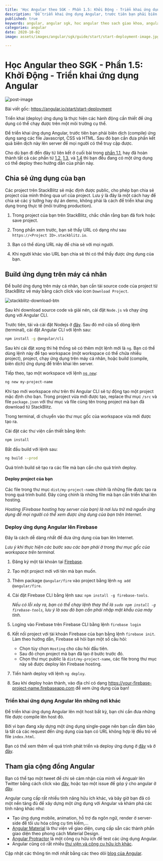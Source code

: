 ```yaml
---
title: 'Học Angular theo SGK - Phần 1.5: Khởi Động - Triển khai ứng dụng Angular'
description: 'Để triển khai ứng dụng Angular, trước tiên bạn phải biên dịch (compile) ứng dụng sang các file Javascript, CSS và HTML. Sau đó bạn cần đưa phần kết quả biên dịch được lên server để mọi người có thể truy cập được.'
published: true
keywords: angular, angular sgk, hoc angular theo sach giao khoa, angular deployment
categories: angular
date: 2020-10-02
image: assets/images/angular/sgk/guide/start/start-deployment-image.jpg

---
```

# Học Angular theo SGK - Phần 1.5: Khởi Động - Triển khai ứng dụng Angular

![post-image](assets/images/angular/sgk/guide/start/start-deployment-image.jpg)

Bài viết gốc: https://angular.io/start/start-deployment

Triển khai (deploy) ứng dụng là thực hiện các hành động cần thiết để ứng dụng có thể chạy được trên một môi trường cụ thể. 

Để triển khai ứng dụng Angular, trước tiên bạn phải biên dịch (compile) ứng dụng sang các file Javascript, CSS và HTML. Sau đó bạn cần đưa phần kết quả biên dịch này lên server để mọi người có thể truy cập được.


<div class="alert is-helpful">

Cho dù bạn đi đến đây từ liên kết ở cuối bài trong [phần 1.1](https://nhannguyendacoder.com/blog/angular/sgk/start/index "Try it: A basic app"), hay đã hoàn thành tất cả các phần từ [1.2](https://nhannguyendacoder.com/blog/angular/sgk/start/start-routing "Try it: In-app navigation"), [1.3](https://nhannguyendacoder.com/blog/angular/sgk/start/start-data "Try it: Manage data"), và [1.4](https://nhannguyendacoder.com/blog/angular/sgk/start/start-forms "Try it: Forms for user input") thì bạn đều đang có một ứng dụng có thể deploy theo hướng dẫn của phần này.

</div>

## Chia sẻ ứng dụng của bạn

Các project trên StackBlitz sẽ mặc định được public, cho phép bạn chia sẻ project của mình thông qua url của project. Lưu ý là đây là một cách hay để chia sẻ các ý tưởng hay dự án demo, không phải là cách để triển khai ứng dụng trong thực tế (môi trường production).

1. Trong project của bạn trên StackBlitz, chắc chắn rằng bạn đã fork hoặc save project.

2. Trong phần xem trước, bạn sẽ thấy URL có dạng như sau `https://<Project ID>.stackblitz.io`.

3. Bạn có thể dùng URL này để chia sẻ với mọi người.

4. Khi người khác vào URL bạn chia sẻ thì có thể thấy được ứng dụng của bạn.

## Build ứng dụng trên máy cá nhân

Để build ứng dụng trên máy cá nhân, bạn cần tải source code của project từ StackBlitz về máy bằng cách click vào icon `Download Project`.

![stackblitz-download-btn](assets/images/angular/sgk/guide/start/stackblitz-download-btn.jpg)

Sau khi download source code và giải nén, cài đặt `Node.js` và chạy ứng dụng với Angular CLI.

Trước tiên, tải và cài đặt Nodejs ở [đây](https://nodejs.org/en/download/). Sau đó mở cửa sổ dòng lệnh (terminal), cài đặt Angular CLI với lệnh sau:

```sh
npm install -g @angular/cli
```

Sau khi cài đặt xong thì hệ thống sẽ có thêm một lệnh mới là `ng`. Bạn có thể dùng lệnh này để tạo workspace (một workspace có thể chứa nhiều project), project, chạy ứng dụng trên máy cá nhân, hoặc build (compile, biên dịch) ứng dụng để triển khai lên server.

Tiếp theo, tạo một workspace với lệnh [`ng new`](https://angular.io/cli/new "CLI ng new command reference"):

```sh
ng new my-project-name
```

Khi tạo mới workspace như trên thì Angular CLI sẽ tự động tạo một project mặc định cho bạn. Trong project vừa mới được tạo, replace thư mục `/src` và file `package.json` với thư mục và file cùng tên trong project mà bạn đã download từ StackBlitz. 

Trong terminal, di chuyển vào thư mục gốc của workspace vừa mới được tạo ra. 

Cài đặt các thư viện cần thiết bằng lệnh:

```sh
npm install
```

Bắt đầu build với lệnh sau:

```sh
ng build --prod
```

Quá trình build sẽ tạo ra các file mà bạn cần cho quá trình deploy.

#### Deploy project của bạn

Các file trong thư mục `dist/my-project-name` chính là những file được tạo ra trong quá trình build. Đây cũng chính là những file mà bạn cần triển khai lên hosting.

*Hosting (Firebase hosting hay server của bạn) là nơi lưu trữ mã nguồn ứng dụng để mọi người có thể xem được ứng dụng của bạn trên Internet.*

### Deploy ứng dụng Angular lên Firebase

Đây là cách dễ dàng nhất để đưa ứng dụng của bạn lên Internet.

*Lưu ý khi thực hiện các bước sau các bạn phải ở trong thư mục gốc của workspace trên terminal.*

1. Đăng ký một tài khoản tại [Firebase](https://firebase.google.com/ "Firebase web site").

2. Tạo một project mới với tên mà bạn muốn.

3. Thêm package `@angular/fire` vào project bằng lệnh `ng add @angular/fire`.

4. Cài đặt Firebase CLI bằng lệnh sau: `npm install -g firebase-tools`. 

    *Nếu có lỗi xảy ra, bạn có thể chạy lệnh thay thế là `sudo npm install -g firebase-tools`, lưu ý là sau đó bạn cần phải nhập mật khẩu của máy tính.*

5. Loging vào Firebase trên Firebase CLI bằng lệnh `firebase login`

6.  Kết nối project với tài khoản Firebase của bạn bằng lệnh `firebase init`. Làm theo hướng dẫn, Firebase sẽ hỏi bạn một số câu hỏi:
    - Chọn tùy chọn `Hosting` cho câu hỏi đầu tiên.
    - Sau đó chọn project mà bạn đã tạo ở bước trước đó.
    - Chọn thư mục public là `dist/my-project-name`, các file trong thư mục này sẽ được deploy lên Firebase hosting.

7. Tiến hành deploy với lệnh `ng deploy`.

8. Sau khi deploy hoàn thành, vào địa chỉ có dạng https://your-firebase-project-name.firebaseapp.com để xem ứng dụng của bạn!

### Triển khai ứng dụng Angular lên những nơi khác

Để triển khai ứng dụng Angular lên một host bất kỳ, bạn chỉ cần đưa những file được compile lên host đó.

Bởi vì bạn đang xây dựng một ứng dụng single-page nên bạn cần đảm bảo là tất cả các request đến ứng dụng của bạn có URL không hợp lệ đều trỏ về file `index.html`.

Bạn có thể xem thêm về quá trình phát triển và deploy ứng dụng ở [đây](https://angular.io/guide/build "Building and Serving Angular Apps") và ở [đây](https://angular.io/guide/deployment "Deployment guide").

## Tham gia cộng đồng Angular

Bạn có thể tạo một tweet để chi sẻ cảm nhận của mình về Angualr lên Twitter bằng cách click vào [đây](https://twitter.com/intent/tweet?url=https://angular.io/start&text=I%20just%20finished%20the%20Angular%20Getting%20Started%20Tutorial "Angular on Twitter"), hoặc tạo một issue để góp ý cho angular ở [đây](https://github.com/angular/angular/issues/new/choose "Angular GitHub repository new issue form").

Angular cung cấp rất nhiều tính năng hữu ích khác, và bây giờ bạn đã có một nền tảng đủ để xây dựng một ứng dụng với Angular và khám phá các tính năng khác như:

* Tạo ứng dụng mobile, animation, hỗ trợ đa ngôn ngữ, render ở server-side để tối ưu hóa công cụ tìm kiếm,...
* [Angular Material](https://material.angular.io/ "Angular Material web site") là thư viện về giao diện, cung cấp sẵn các thành phần giao diện theo phong cách Material Design.
* [Angular Protractor](https://protractor.angular.io/ "Angular Protractor web site") là một công cụ hữu ích để test các ứng dụng Angular.
* Angular cũng có rất nhiều [thư viện và công cụ hữu ích khác](https://angular.io/resources "Angular resources list").

Cập nhật các thông tin mới nhất bằng các theo dõi [blog của Angular](https://blog.angular.io/ "Angular blog").